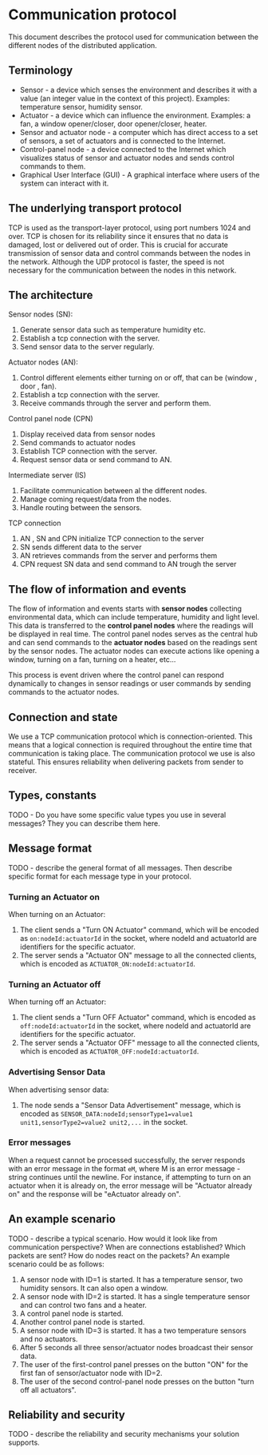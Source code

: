  # Communication protocol

This document describes the protocol used for communication between the different nodes of the
distributed application.

## Terminology

* Sensor - a device which senses the environment and describes it with a value (an integer value in
  the context of this project). Examples: temperature sensor, humidity sensor.
* Actuator - a device which can influence the environment. Examples: a fan, a window opener/closer,
  door opener/closer, heater.
* Sensor and actuator node - a computer which has direct access to a set of sensors, a set of
  actuators and is connected to the Internet.
* Control-panel node - a device connected to the Internet which visualizes status of sensor and
  actuator nodes and sends control commands to them.
* Graphical User Interface (GUI) - A graphical interface where users of the system can interact with
  it.

## The underlying transport protocol

TCP is used as the transport-layer protocol, using port numbers 1024 and over. TCP is chosen for 
its reliability since it ensures that no data is damaged, lost or delivered out of order. 
This is crucial for accurate transmission of sensor data and control commands between the nodes
in the network. Although the UDP protocol is faster, the speed is not necessary for the communication between the nodes in this network.

## The architecture

Sensor nodes (SN):
1. Generate sensor data such as temperature humidity etc.
2. Establish a tcp connection with the server.
3. Send sensor data to the server regularly.

Actuator nodes (AN):
1. Control different elements either turning on or off, that can be (window , door , fan).
2. Establish a tcp connection with the server.
3. Receive commands through the server and perform them.

Control panel node (CPN)
1. Display received data from sensor nodes
2. Send commands to actuator nodes
3. Establish TCP connection with the server.
4. Request sensor data or send command to AN.

Intermediate server (IS)
1. Facilitate communication between al the different nodes.
2. Manage coming request/data from the nodes.
3. Handle routing between the sensors.

TCP connection
1. AN , SN and CPN initialize TCP connection to the server
2. SN sends different data to the server 
3. AN retrieves commands from the server and performs them
4. CPN request SN data and send command to AN trough the server

## The flow of information and events

The flow of information and events starts with **sensor nodes** collecting environmental data, which 
can include temperature, humidity and light level. This data is transferred to the **control panel nodes** 
where the readings will be displayed in real time. The control panel nodes serves as the central hub and 
can send commands to the **actuator nodes** based on the readings sent by the sensor nodes. The actuator nodes 
can execute actions like opening a window, turning on a fan, turning on a heater, etc...

This process is event driven where the control panel can respond dynamically to changes in sensor readings 
or user commands by sending commands to the actuator nodes. 

## Connection and state

We use a TCP communication protocol which is connection-oriented. This means that a logical connection
is required throughout the entire time that communication is taking place.
The communication protocol we use is also stateful. This ensures reliability when delivering packets
from sender to receiver.

## Types, constants

TODO - Do you have some specific value types you use in several messages? They you can describe 
them here.

## Message format

TODO - describe the general format of all messages. Then describe specific format for each 
message type in your protocol.

### Turning an Actuator on

When turning on an Actuator:

1. The client sends a "Turn ON Actuator" command, which will be encoded as `on:nodeId:actuatorId`
   in the socket, where nodeId and actuatorId are identifiers for the specific actuator.
2. The server sends a "Actuator ON" message to all the connected clients, 
   which is encoded as `ACTUATOR_ON:nodeId:actuatorId`.

### Turning an Actuator off

When turning off an Actuator:

1. The client sends a "Turn OFF Actuator" command, which is encoded as `off:nodeId:actuatorId`
   in the socket, where nodeId and actuatorId are identifiers for the specific actuator.
2. The server sends a "Actuator OFF" message to all the connected clients, 
   which is encoded as `ACTUATOR_OFF:nodeId:actuatorId`.

### Advertising Sensor Data

When advertising sensor data:
1. The node sends a "Sensor Data Advertisement" message, which is encoded as
   `SENSOR_DATA:nodeId;sensorType1=value1 unit1,sensorType2=value2 unit2,...` in the socket.

### Error messages

When a request cannot be processed successfully, the server responds with an error message in the 
format `eM`, where M is an error message - string continues until the newline. For instance, 
if attempting to turn on an actuator when it is already on, the error message will be 
"Actuator already on" and the response will be "eActuator already on". 


## An example scenario

TODO - describe a typical scenario. How would it look like from communication perspective? When 
are connections established? Which packets are sent? How do nodes react on the packets? An 
example scenario could be as follows:
1. A sensor node with ID=1 is started. It has a temperature sensor, two humidity sensors. It can
   also open a window.
2. A sensor node with ID=2 is started. It has a single temperature sensor and can control two fans
   and a heater.
3. A control panel node is started.
4. Another control panel node is started.
5. A sensor node with ID=3 is started. It has a two temperature sensors and no actuators.
6. After 5 seconds all three sensor/actuator nodes broadcast their sensor data.
7. The user of the first-control panel presses on the button "ON" for the first fan of
   sensor/actuator node with ID=2.
8. The user of the second control-panel node presses on the button "turn off all actuators".

## Reliability and security

TODO - describe the reliability and security mechanisms your solution supports.
